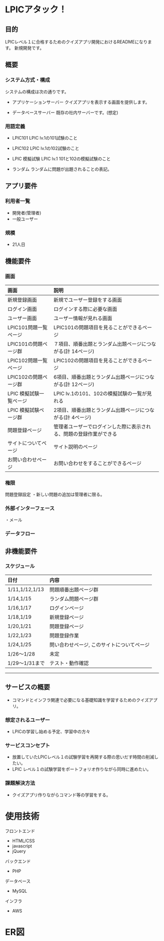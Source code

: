 # LPICアタック！
## 目的
LPICレベル１に合格するためのクイズアプリ開発におけるREADMEになります。
新規開発です。

## 概要
### システム方式・構成
システムの構成は次の通りです。

- アプリケーションサーバー
  クイズアプリを表示する画面を提供します。

- データベースサーバー
  既存の社内サーバーです。(想定)

### 用語定義
- LPIC101
  LPIC lv.1の101試験のこと 

- LPIC102
  LPIC lv.1の102試験のこと

- LPIC 模擬試験
  LPIC lv.1 101と102の模擬試験のこと

- ランダム
  ランダムに問題が出題されることの表記。

## アプリ要件
### 利用者一覧
- 開発者(管理者)
- 一般ユーザー

### 規模
- 21人日

## 機能要件
### 画面
| 画面 | 説明 |
|:---  |:--- |
| 新規登録画面 | 新規でユーザー登録をする画面 |
| ログイン画面 | ログインする際に必要な画面 |
| ユーザー画面 | ユーザー情報が見れる画面 |
| LPIC101問題一覧ページ | LPIC101の問題項目を見ることができるページ |
| LPIC101の問題ページ群 |７項目、順番出題とランダム出題ページにつながる(計 14ページ) |
| LPIC102問題一覧ページ | LPIC102の問題項目を見ることができるページ |
| LPIC102の問題ページ群 | 6項目、順番出題とランダム出題ページにつながる(計 12ページ) |
| LPIC 模擬試験一覧ページ | LPIC lv.1の101、102の模擬試験の一覧が見れる |
| LPIC 模擬試験ページ群 | 2項目、順番出題とランダム出題ページにつながる(計 4ページ) |
| 問題登録ページ | 管理者ユーザーでログインした際に表示される、問題の登録作業ができる|
| サイトについてページ | サイト説明のページ |
| お問い合わせページ | お問い合わせをすることができるページ |

### 権限
問題登録設定
・新しい問題の追加は管理者に限る。

### 外部インターフェース
・メール

### データフロー

## 非機能要件
### スケジュール
| 日付 | 内容 |
| :--- |:--- |
| 1/11,1/12,1/13 | 問題順番出題ページ群 |
| 1/14,1/15 | ランダム問題ページ群 |
| 1/16,1/17 | ログインページ |
| 1/18,1/19 | 新規登録ページ |
| 1/20,1/21 | 問題登録ページ |
| 1/22,1/23 | 問題登録作業   |
| 1/24,1/25 | 問い合わせページ, このサイトについてページ |
| 1/26～1/28| 未定 |
| 1/29～1/31まで | テスト・動作確認 |
--------------------------------------------------------------------
## サービスの概要
- コマンドとインフラ関連で必要になる基礎知識を学習するためのクイズアプリ。

### 想定されるユーザー
- LPICの学習し始める予定、学習中の方々

### サービスコンセプト
- 放置していたLPICレベル１の試験学習を再開する際の思いだす時間の削減したい。
- LPIC レベル１の試験学習をポートフォリオ作りながら同時に進めたい。

### 課題解決方法
- クイズアプリ作りながらコマンド等の学習をする。

# 使用技術
フロントエンド
- HTML/CSS
- javascript
- jQuery

バックエンド
- PHP

データベース
- MySQL

インフラ
- AWS

# ER図
